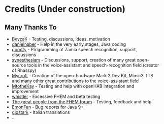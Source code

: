 # Credits (Under construction)
## Many Thanks To
* [BeyzaK]() - Testing, discussions, ideas, motivation
* [danielnaber](https://github.com/danielnaber) - Help in the very early stages, Java coding
* [gooofy](https://github.com/gooofy) - Programming of Zamia speech recognition, support, discussions
* [synesthesiam](https://github.com/synesthesiam) - Discussions, support, creation of many great open-source tools in the voice-assistant and speech-recognition field (creator of Rhasspy)
* [Mycroft](https://mycroft.ai) - Creation of the open-hardware Mark 2 Dev Kit, Mimic3 TTS and many other great contributions to the voice-assistant field
* [MtotheKay](https://github.com/MtotheKay) - Testing and help with openHAB integration and improvement
* [whistler](https://forum.fhem.de/index.php?action=profile;u=30164) - Excessive FHEM and beta testing
* [The great people from the FHEM forum](https://forum.fhem.de/index.php/topic,102000.0.html) - Testing, feedback and help
* [EmonFan](https://github.com/EmonFan) - Bug reports for Java 9+
* [giostark](https://github.com/giostark) - Italian translations
* ...
